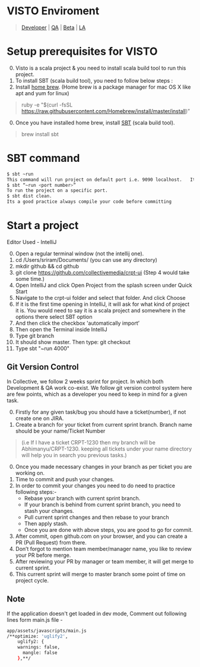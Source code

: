 VISTO Enviroment
================
> [Developer](http://dev-desk.collective-media.net/) | [QA](https://qa-desk.collective.com) | [Beta](https://beta.collective.com/) | [LA](https://apps.collective.com)


Setup prerequisites for VISTO
=============================
0. Visto is a scala project & you need to install scala build tool to run this project.
0. To install SBT (scala build tool), you need to follow below steps :
0. Install [home brew](http://brew.sh/). (Home brew is a package manager for mac OS X like apt and yum for linux)
>ruby -e "$(curl -fsSL https://raw.githubusercontent.com/Homebrew/install/master/install)”

0. Once you have installed home brew, install [SBT](http://www.scala-sbt.org/release/tutorial/Installing-sbt-on-Mac.html) (scala build tool).
>brew install sbt 

SBT command
=============
```sh
$ sbt ~run
This command will run project on default port i.e. 9090 localhost.   It will download all jars related to project.
$ sbt “~run <port number>”
To run the project on a specific port.
$ sbt dist clean.
Its a good practice always compile your code before committing
```

Start a project
===============

Editor Used - IntelliJ

0. Open a regular terminal window (not the intellij one).
0. cd /Users/sriram/Documents/ (you can use any directory)
0. mkdir github && cd github
0. git clone https://github.com/collectivemedia/crpt-ui (Step 4 would take some time.)
0. Open IntelliJ and click Open Project from the splash screen under Quick Start
0. Navigate to the crpt-ui folder and select that folder.  And click Choose
0. If it is the first time opening in IntelliJ, it will ask for what kind of project it is.  You would need to say it is a scala project and somewhere in the options there select SBT option
0. And then click the checkbox 'automatically import’
0. Then open the Terminal inside IntelliJ
0. Type git branch
0. It should show master.  Then type:  git checkout <current sprint branch>
0. Type sbt "~run 4000"


Git Version Control
-------------------
In Collective, we follow 2 weeks sprint for project. In which both Development & QA work co-exist.
We follow git version control system here are few points, which as a developer you need to keep in mind for a given task.

0. Firstly for any given task/bug you should have a ticket(number), if not create one on JIRA.
0. Create a branch for your ticket from current sprint branch. Branch name should be your name/Ticket Number

> (i.e If I have a ticket CRPT-1230 then my branch will be Abhimanyu/CRPT-1230. keeping all tickets under your name directory will help you in search you previous tasks.)

0. Once you made necessary changes in your branch as per ticket you are working on.
0. Time to commit and push your changes.
0. In order to commit your changes you need to do need to practice following steps:-
    * Rebase your branch with current sprint branch.
    * If your branch is behind from current sprint branch, you need to stash your changes.
    * Pull current sprint changes and then rebase to your branch
    * Then apply stash.
    * Once you are done with above steps, you are good to go for commit.
0. After commit, open github.com on your browser, and you can create a PR (Pull Request) from there.
0. Don’t forgot to mention team member/manager name, you like to review your PR before merge.
0. After reviewing your PR by manager or team member, it will get merge to current sprint.
0. This current sprint will merge to master branch some point of time on project cycle.

Note
----

If the application doesn't get loaded in dev mode, Comment out following lines form main.js file -

```sh
app/assets/javascripts/main.js
/**optimize: 'uglify2',
    uglify2: {
    warnings: false,
      mangle: false
    },**/
```
